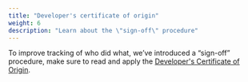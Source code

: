 ```yaml
---
title: "Developer's certificate of origin"
weight: 6
description: "Learn about the \"sign-off\" procedure"
---
```


To improve tracking of who did what, we’ve introduced a “sign-off” procedure,
make sure to read and apply the
[Developer's Certificate of Origin](https://docs.cilium.io/en/stable/contributing/development/contributing_guide/#developer-s-certificate-of-origin).


